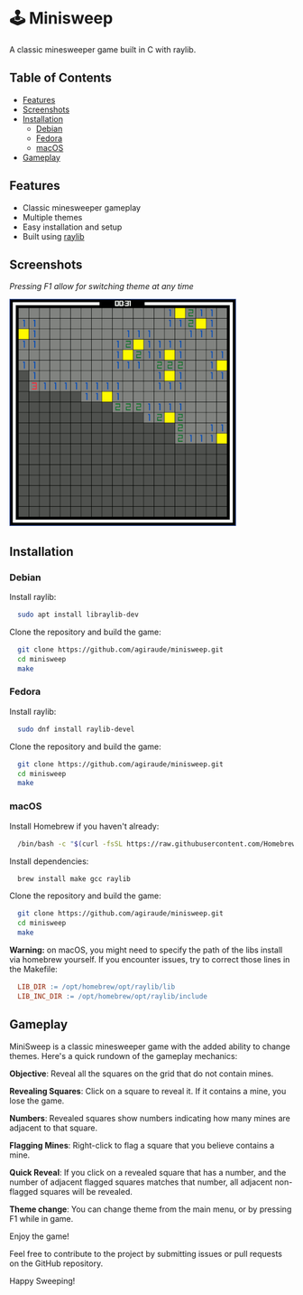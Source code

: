 
# 🕹️ Minisweep

A classic minesweeper game built in C with raylib. 

## Table of Contents

- [Features](#features)
- [Screenshots](#screenshots)
- [Installation](#installation)
  - [Debian](#debian)
  - [Fedora](#fedora)
  - [macOS](#macos)
- [Gameplay](#gameplay)

## Features

- Classic minesweeper gameplay
- Multiple themes
- Easy installation and setup
- Built using [raylib](https://www.raylib.com/)

## Screenshots

*Pressing F1 allow for switching theme at any time*

![Themes](doc/theme.gif)


## Installation

### Debian

Install raylib:

```sh
  sudo apt install libraylib-dev
```

Clone the repository and build the game:

```sh
  git clone https://github.com/agiraude/minisweep.git
  cd minisweep
  make
```
### Fedora

Install raylib:

```sh
  sudo dnf install raylib-devel
```

Clone the repository and build the game:

```sh
  git clone https://github.com/agiraude/minisweep.git
  cd minisweep
  make
```

### macOS

Install Homebrew if you haven't already:

```sh
  /bin/bash -c "$(curl -fsSL https://raw.githubusercontent.com/Homebrew/install/HEAD/install.sh)"
```

Install dependencies:

```sh
  brew install make gcc raylib
```

Clone the repository and build the game:

```sh
  git clone https://github.com/agiraude/minisweep.git
  cd minisweep
  make
```

**Warning:** on macOS, you might need to specify the path of the libs install via homebrew yourself. If you encounter issues, try to correct those lines in the Makefile:
```Makefile
  LIB_DIR := /opt/homebrew/opt/raylib/lib
  LIB_INC_DIR := /opt/homebrew/opt/raylib/include
```

## Gameplay

MiniSweep is a classic minesweeper game with the added ability to change themes. Here's a quick rundown of the gameplay mechanics:

**Objective**: Reveal all the squares on the grid that do not contain mines.

**Revealing Squares**: Click on a square to reveal it. If it contains a mine, you lose the game.

**Numbers**: Revealed squares show numbers indicating how many mines are adjacent to that square.

**Flagging Mines**: Right-click to flag a square that you believe contains a mine.

**Quick Reveal**: If you click on a revealed square that has a number, and the number of adjacent flagged squares matches that number, all adjacent non-flagged squares will be revealed.

**Theme change**: You can change theme from the main menu, or by pressing F1 while in game.

Enjoy the game!

Feel free to contribute to the project by submitting issues or pull requests on the GitHub repository.

Happy Sweeping!
